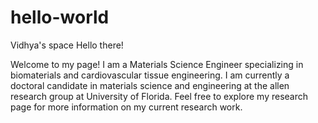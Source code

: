 # hello-world
Vidhya's space
Hello there! 
 
   Welcome to my page! I am a Materials Science Engineer specializing in biomaterials and cardiovascular tissue engineering. I am currently a doctoral candidate in materials science and engineering at the allen research group at University of Florida. Feel free to explore my research page for more information on my current research work. 
   
   
